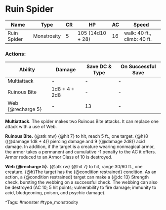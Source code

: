 # Ruin Spider

| Name | Type | CR | HP | AC | Speed |
|------|------|----|----|----|-------|
| Ruin Spider | Monstrosity | 5 | 105 (14d10 + 28) | 16 | walk: 40 ft., climb: 40 ft. |

### Actions:

| Ability | Damage | Save DC & Type | On Successful Save |
|---------|--------|----------------|--------------------|
| Multiattack | - | - | - |
| Ruinous Bite | 1d8 + 4 + 2d8 | - | - |
| Web {@recharge 5} | - | 13 | - |


**Multiattack.** The spider makes two Ruinous Bite attacks. It can replace one attack with a use of Web.

**Ruinous Bite.** {@atk mw} {@hit 7} to hit, reach 5 ft., one target. {@h}8 ({@damage 1d8 + 4}) piercing damage and 9 ({@damage 2d8}) acid damage. In addition, if the target is a creature wearing nonmagical armor, the armor takes a permanent and cumulative -1 penalty to the AC it offers. Armor reduced to an Armor Class of 10 is destroyed.

**Web {@recharge 5}.** {@atk rw} {@hit 7} to hit, range 30/60 ft., one creature. {@h}The target has the {@condition restrained} condition. As an action, a {@condition restrained} target can make a {@dc 13} Strength check, bursting the webbing on a successful check. The webbing can also be destroyed (AC 10; 5 hit points; vulnerability to fire damage; immunity to acid, bludgeoning, poison, and psychic damage).

^Tags: #monster #type_monstrosity